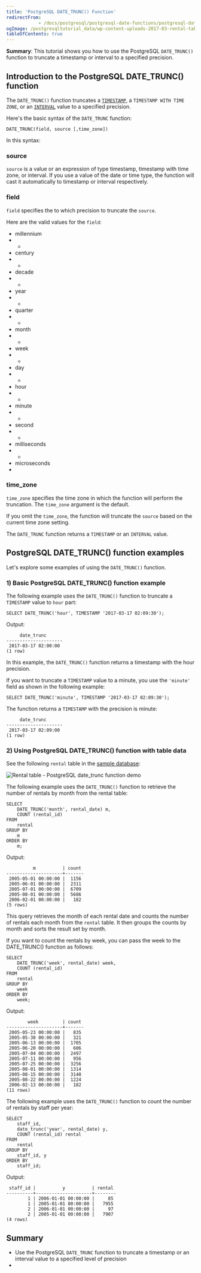 ```yaml
---
title: 'PostgreSQL DATE_TRUNC() Function'
redirectFrom: 
            - /docs/postgresql/postgresql-date-functions/postgresql-date_trunc/
ogImage: /postgresqltutorial_data/wp-content-uploads-2017-03-rental-table.png
tableOfContents: true
---
```


**Summary**: This tutorial shows you how to use the PostgreSQL `DATE_TRUNC()` function to truncate a timestamp or interval to a specified precision.



## Introduction to the PostgreSQL DATE_TRUNC() function



The `DATE_TRUNC()` function truncates a [`TIMESTAMP`](/docs/postgresql/postgresql-timestamp/), a `TIMESTAMP WITH TIME ZONE`, or an [`INTERVAL`](https://www.postgresqltutorial.com/postgresql-tutorial/postgresql-interval) value to a specified precision.



Here's the basic syntax of the `DATE_TRUNC` function:



```
DATE_TRUNC(field, source [,time_zone])
```



In this syntax:



### source



`source` is a value or an expression of type timestamp, timestamp with time zone, or interval. If you use a value of the date or time type, the function will cast it automatically to timestamp or interval respectively.



### field



`field` specifies the to which precision to truncate the `source`.



Here are the valid values for the `field`:



- millennium
- -
- century
- -
- decade
- -
- year
- -
- quarter
- -
- month
- -
- week
- -
- day
- -
- hour
- -
- minute
- -
- second
- -
- milliseconds
- -
- microseconds
- 


### time_zone



`time_zone` specifies the time zone in which the function will perform the truncation. The `time_zone` argument is the default.



If you omit the `time_zone`, the function will truncate the `source` based on the current time zone setting.



The `DATE_TRUNC` function returns a `TIMESTAMP` or an `INTERVAL` value.



## PostgreSQL DATE_TRUNC() function examples



Let's explore some examples of using the `DATE_TRUNC()` function.



### 1) Basic PostgreSQL DATE_TRUNC() function example



The following example uses the `DATE_TRUNC()` function to truncate a `TIMESTAMP` value to `hour` part:



```
SELECT DATE_TRUNC('hour', TIMESTAMP '2017-03-17 02:09:30');
```



Output:



```
     date_trunc
---------------------
 2017-03-17 02:00:00
(1 row)
```



In this example, the `DATE_TRUNC()` function returns a timestamp with the hour precision.



If you want to truncate a `TIMESTAMP` value to a minute, you use the `'minute'` field as shown in the following example:



```
SELECT DATE_TRUNC('minute', TIMESTAMP '2017-03-17 02:09:30');
```



The function returns a `TIMESTAMP` with the precision is minute:



```
     date_trunc
---------------------
 2017-03-17 02:09:00
(1 row)
```



### 2) Using PostgreSQL DATE_TRUNC() function with table data



See the following `rental` table in the [sample database](https://www.postgresqltutorial.com/postgresql-getting-started/postgresql-sample-database/):



![Rental table - PostgreSQL date_trunc function demo](/postgresqltutorial_data/wp-content-uploads-2017-03-rental-table.png)



The following example uses the `DATE_TRUNC()` function to retrieve the number of rentals by month from the rental table:



```
SELECT
    DATE_TRUNC('month', rental_date) m,
    COUNT (rental_id)
FROM
    rental
GROUP BY
    m
ORDER BY
    m;
```



Output:



```
          m          | count
---------------------+-------
 2005-05-01 00:00:00 |  1156
 2005-06-01 00:00:00 |  2311
 2005-07-01 00:00:00 |  6709
 2005-08-01 00:00:00 |  5686
 2006-02-01 00:00:00 |   182
(5 rows)
```



This query retrieves the month of each rental date and counts the number of rentals each month from the `rental` table. It then groups the counts by month and sorts the result set by month.



If you want to count the rentals by week, you can pass the week to the DATE_TRUNC() function as follows:



```
SELECT
    DATE_TRUNC('week', rental_date) week,
    COUNT (rental_id)
FROM
    rental
GROUP BY
    week
ORDER BY
    week;
```



Output:



```
        week         | count
---------------------+-------
 2005-05-23 00:00:00 |   835
 2005-05-30 00:00:00 |   321
 2005-06-13 00:00:00 |  1705
 2005-06-20 00:00:00 |   606
 2005-07-04 00:00:00 |  2497
 2005-07-11 00:00:00 |   956
 2005-07-25 00:00:00 |  3256
 2005-08-01 00:00:00 |  1314
 2005-08-15 00:00:00 |  3148
 2005-08-22 00:00:00 |  1224
 2006-02-13 00:00:00 |   182
(11 rows)
```



The following example uses the `DATE_TRUNC()` function to count the number of rentals by staff per year:



```
SELECT
	staff_id,
	date_trunc('year', rental_date) y,
	COUNT (rental_id) rental
FROM
	rental
GROUP BY
	staff_id, y
ORDER BY
	staff_id;
```



Output:



```
 staff_id |          y          | rental
----------+---------------------+--------
        1 | 2006-01-01 00:00:00 |     85
        1 | 2005-01-01 00:00:00 |   7955
        2 | 2006-01-01 00:00:00 |     97
        2 | 2005-01-01 00:00:00 |   7907
(4 rows)
```



## Summary



- Use the PostgreSQL `DATE_TRUNC` function to truncate a timestamp or an interval value to a specified level of precision
- 
